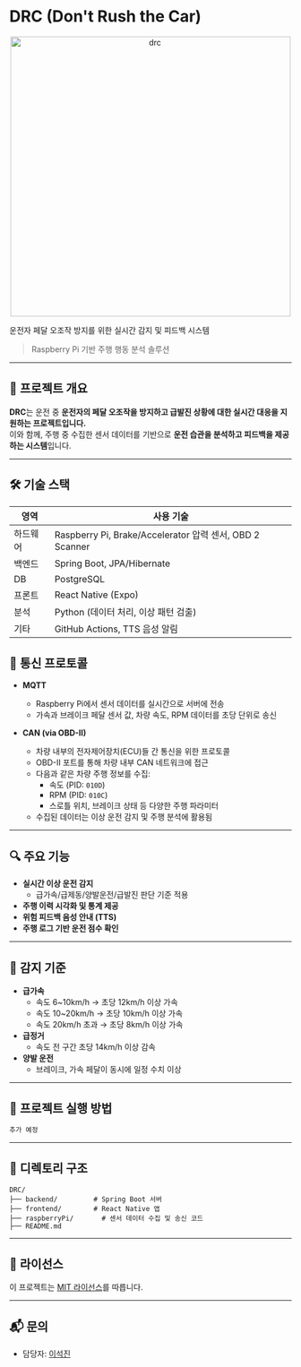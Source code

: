 # DRC (Don't Rush the Car)

<p align="center">
  <img src="https://github.com/user-attachments/assets/8150a1ff-b04e-4dfa-b45d-0bdf1df7c4b8" alt="drc" width="500"/>
</p>

운전자 페달 오조작 방지를 위한 실시간 감지 및 피드백 시스템  
> Raspberry Pi 기반 주행 행동 분석 솔루션

---

## 📌 프로젝트 개요

**DRC**는 운전 중 **운전자의 페달 오조작을 방지하고 급발진 상황에 대한 실시간 대응을 지원하는 프로젝트입니다.**  
이와 함께, 주행 중 수집한 센서 데이터를 기반으로 **운전 습관을 분석하고 피드백을 제공하는 시스템**입니다.


---

## 🛠 기술 스택

| 영역 | 사용 기술 |
|------|-----------|
| 하드웨어 | Raspberry Pi, Brake/Accelerator 압력 센서, OBD 2 Scanner |
| 백엔드 | Spring Boot, JPA/Hibernate |
| DB | PostgreSQL |
| 프론트 | React Native (Expo) |
| 분석 | Python (데이터 처리, 이상 패턴 검출) |
| 기타 | GitHub Actions, TTS 음성 알림 |


## 📡 통신 프로토콜

- **MQTT**
  - Raspberry Pi에서 센서 데이터를 실시간으로 서버에 전송
  - 가속과 브레이크 페달 센서 값, 차량 속도, RPM 데이터를 초당 단위로 송신

- **CAN (via OBD-II)**
  - 차량 내부의 전자제어장치(ECU)들 간 통신을 위한 프로토콜
  - OBD-II 포트를 통해 차량 내부 CAN 네트워크에 접근
  - 다음과 같은 차량 주행 정보를 수집:
    - 속도 (PID: `010D`)
    - RPM (PID: `010C`)
    - 스로틀 위치, 브레이크 상태 등 다양한 주행 파라미터
  - 수집된 데이터는 이상 운전 감지 및 주행 분석에 활용됨

---


## 🔍 주요 기능

- **실시간 이상 운전 감지**  
  - 급가속/급제동/양발운전/급발진 판단 기준 적용
- **주행 이력 시각화 및 통계 제공**
- **위험 피드백 음성 안내 (TTS)**
- **주행 로그 기반 운전 점수 확인**

---


## 🧪 감지 기준

- **급가속**
  - 속도 6~10km/h → 초당 12km/h 이상 가속
  - 속도 10~20km/h → 초당 10km/h 이상 가속
  - 속도 20km/h 초과 → 초당 8km/h 이상 가속
- **급정거**
  - 속도 전 구간 초당 14km/h 이상 감속
- **양발 운전**
  - 브레이크, 가속 페달이 동시에 일정 수치 이상

---


## 🚀 프로젝트 실행 방법

```bash
추가 예정
```

---

## 📂 디렉토리 구조

```
DRC/
├── backend/         # Spring Boot 서버
├── frontend/        # React Native 앱
├── raspberryPi/       # 센서 데이터 수집 및 송신 코드
├── README.md
```

---

## 📄 라이선스

이 프로젝트는 [MIT 라이선스](./LICENSE)를 따릅니다.

---

## 📬 문의

- 담당자: [이석진](seokjin6635@gmail.com)
